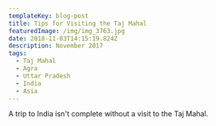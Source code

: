 ```yaml
---
templateKey: blog-post
title: Tips for Visiting the Taj Mahal
featuredImage: /img/img_3763.jpg
date: 2018-11-03T14:15:19.824Z
description: November 2017
tags:
  - Taj Mahal
  - Agra
  - Uttar Pradesh
  - India
  - Asia
---
```

A trip to India isn't complete without a visit to the Taj Mahal.
